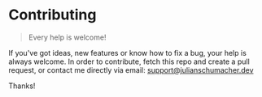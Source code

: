 # Contributing

> Every help is welcome!

If you've got ideas, new features or know how to fix a bug, your help is always welcome.
In order to contribute, fetch this repo and create a pull request, or contact me directly via email: support@julianschumacher.dev

Thanks!

